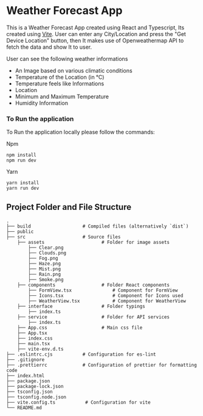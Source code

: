 # Weather Forecast App

This is a Weather Forecast App created using React and Typescript, Its created using [Vite](https://vitejs.dev). User can enter any City/Location and press the "Get Device Location" button, then It makes use of Openweathermap API to fetch the data and show It to user.

User can see the following weather informations

- An Image based on various climatic conditions
- Temperature of the Location (in °C)
- Temperature feels like Informations
- Location
- Minimum and Maximum Temperature
- Humidity Information

### To Run the application

To Run the application locally please follow the commands:

Npm

```
npm install
npm run dev
```

Yarn

```
yarn install
yarn run dev
```

## Project Folder and File Structure

    .
    ├── build                   # Compiled files (alternatively `dist`)
    ├── public
    ├── src                     # Source files
        ├── assets                     # Folder for image assets
            ├── Clear.png
            ├── Clouds.png
            ├── Fog.png
            ├── Haze.png
            ├── Mist.png
            ├── Rain.png
            ├── Smoke.png
        ├── components                 # Folder React components
            ├── FormView.tsx               # Component for FormView
            ├── Icons.tsx                  # Component for Icons used
            ├── WeatherView.tsx            # Component for WeatherView
        ├── interface                  # Folder typings
            ├── index.ts
        ├── service                    # Folder for API services
            ├── index.ts
        ├── App.css                    # Main css file
        ├── App.tsx
        ├── index.css
        ├── main.tsx
        ├── vite-env.d.ts
    ├── .eslintrc.cjs           # Configuration for es-lint
    ├── .gitignore
    ├── .prettierrc             # Configuration of prettier for formatting code
    ├── index.html
    ├── package.json
    ├── package-lock.json
    ├── tsconfig.json
    ├── tsconfig.node.json
    ├── vite.config.ts           # Configuration for vite
    └── README.md
